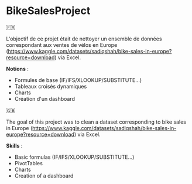 # BikeSalesProject

🇫🇷

L'objectif de ce projet était de nettoyer un ensemble de données correspondant aux ventes de vélos en Europe (https://www.kaggle.com/datasets/sadiqshah/bike-sales-in-europe?resource=download) via Excel.

__Notions__ :
* Formules de base (IF/IFS/XLOOKUP/SUBSTITUTE...)
* Tableaux croisés dynamiques
* Charts
* Création d'un dashboard

🇬🇧

The goal of this project was to clean a dataset corresponding to bike sales in Europe (https://www.kaggle.com/datasets/sadiqshah/bike-sales-in-europe?resource=download) via Excel.

__Skills__ :
* Basic formulas (IF/IFS/XLOOKUP/SUBSTITUTE...)
* PivotTables
* Charts
* Creation of a dashboard
